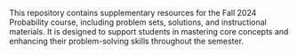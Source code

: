 This repository contains supplementary resources for the Fall 2024 Probability course, 
including problem sets, solutions, and instructional materials.
It is designed to support students in mastering core concepts and 
enhancing their problem-solving skills throughout the semester.
